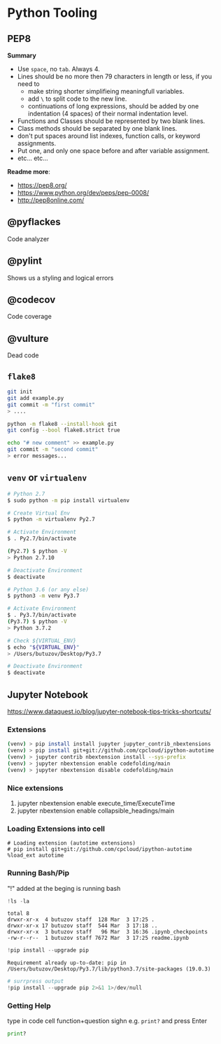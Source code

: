 

# Python Tooling

## PEP8 

**Summary**

* Use `space`, no `tab`. Always 4.
* Lines should be no more then 79 characters in length or less, if you need to
  - make string shorter simplifieing meaningfull variables.
  - add `\` to split code to the new line.
  - continuations of long expressions, should be added by one indentation (4 spaces) 
    of their normal indentation level.
* Functions and Classes should be represented by two blank lines.
* Class methods should be separated by one blank lines.
* don't put spaces around list indexes, function calls, or keyword assignments.
* Put one, and only one space before and after variable assignment.
* etc... etc...

**Readme more**:
* https://pep8.org/
* https://www.python.org/dev/peps/pep-0008/
* http://pep8online.com/

## @pyflackes

Code analyzer 

## @pylint

Shows us a styling and logical errors

## @codecov

Code coverage

## @vulture

Dead code

## `flake8`

```bash
git init
git add example.py
git commit -m "first commit"
> ....

python -m flake8 --install-hook git
git config --bool flake8.strict true

echo "# new comment" >> example.py
git commit -m "second commit"
> error messages...
```

## `venv` or `virtualenv`

```bash
# Python 2.7 
$ sudo python -m pip install virtualenv

# Create Virtual Env
$ python -m virtualenv Py2.7

# Activate Environment
$ . Py2.7/bin/activate 

(Py2.7) $ python -V
> Python 2.7.10

# Deactivate Environment
$ deactivate 

# Python 3.6 (or any else)
$ python3 -m venv Py3.7

# Activate Environment
$ . Py3.7/bin/activate
(Py3.7) $ python -V
> Python 3.7.2

# Check ${VIRTUAL_ENV}
$ echo "${VIRTUAL_ENV}"
> /Users/butuzov/Desktop/Py3.7

# Deactivate Environment
$ deactivate 
```

## Jupyter Notebook

https://www.dataquest.io/blog/jupyter-notebook-tips-tricks-shortcuts/

### Extensions

```bash
(venv) > pip install install jupyter jupyter_contrib_nbextensions
(venv) > pip install git+git://github.com/cpcloud/ipython-autotime
(venv) > jupyter contrib nbextension install --sys-prefix
(venv) > jupyter nbextension enable codefolding/main
(venv) > jupyter nbextension disable codefolding/main
```

### Nice extensions

 1. jupyter nbextension enable execute_time/ExecuteTime
 1. jupyter nbextension enable collapsible_headings/main 

### Loading Extensions into cell

```
# Loading extension (autotime extensions)
# pip install git+git://github.com/cpcloud/ipython-autotime
%load_ext autotime
```

### Running Bash/Pip

"!" added at the beging is running bash

```python
!ls -la
```

    total 8
    drwxr-xr-x  4 butuzov staff  128 Mar  3 17:25 .
    drwxr-xr-x 17 butuzov staff  544 Mar  3 17:18 ..
    drwxr-xr-x  3 butuzov staff   96 Mar  3 16:36 .ipynb_checkpoints
    -rw-r--r--  1 butuzov staff 7672 Mar  3 17:25 readme.ipynb

```python
!pip install --upgrade pip
```

    Requirement already up-to-date: pip in /Users/butuzov/Desktop/Py3.7/lib/python3.7/site-packages (19.0.3)

```python
# surrpress output
!pip install --upgrade pip 2>&1 1>/dev/null
```

### Getting Help

type in code cell function+question sighn e.g. `print?` and press Enter

```python
print?
```

